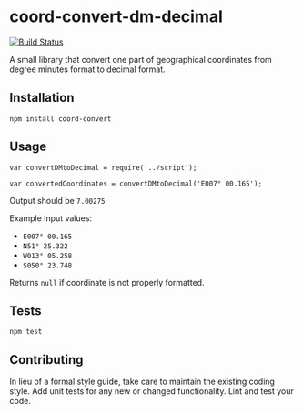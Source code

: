 coord-convert-dm-decimal
=========

[![Build Status](https://travis-ci.org/tbinte/coord-convert.svg?branch=v0.0.1)](https://travis-ci.org/tbinte/coord-convert)

A small library that convert one part of geographical coordinates from degree minutes format to decimal format.


## Installation

  `npm install coord-convert`

## Usage

    var convertDMtoDecimal = require('../script');

    var convertedCoordinates = convertDMtoDecimal('E007° 00.165');
  
  
  Output should be `7.00275`

  Example Input values:
  * `E007° 00.165`
  * `N51° 25.322`
  * `W013° 05.258`
  * `S050° 23.748`

  Returns `null` if coordinate is not properly formatted.


## Tests

  `npm test`

## Contributing

In lieu of a formal style guide, take care to maintain the existing coding style. Add unit tests for any new or changed functionality. Lint and test your code.
